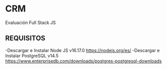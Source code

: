 # CRM
Evaluación Full Stack JS
## REQUISITOS
-Descargar e Instalar Node JS v16.17.0 https://nodejs.org/es/
-Descargar e Instalar PostgreSQL v14.5 https://www.enterprisedb.com/downloads/postgres-postgresql-downloads
